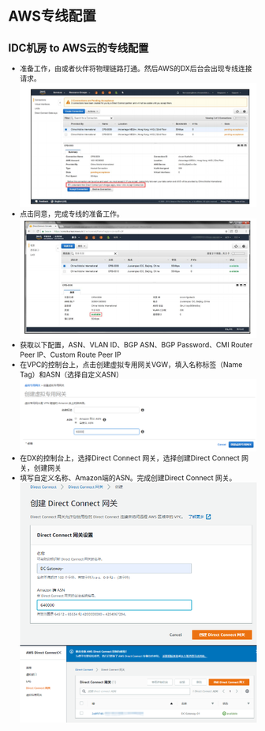 # AWS专线配置
## IDC机房 to AWS云的专线配置
- 准备工作，由或者伙伴将物理链路打通。然后AWS的DX后台会出现专线连接请求。
![](img/dx-1.png)
- 点击同意，完成专线的准备工作。
![](img/dx-2.png)
- 获取以下配置，ASN、VLAN ID、BGP ASN、BGP Password、CMI Router Peer IP、Custom Route Peer IP
- 在VPC的控制台上，点击创建虚拟专用网关VGW，填入名称标签（Name Tag）和ASN（选择自定义ASN）
![](img/vpc-1.png)
- 在DX的控制台上，选择Direct Connect 网关，选择创建Direct Connect 网关，创建网关
- 填写自定义名称、Amazon端的ASN。完成创建Direct Connect 网关。
![](img/dx-3.png)
![](img/dx-4.png)